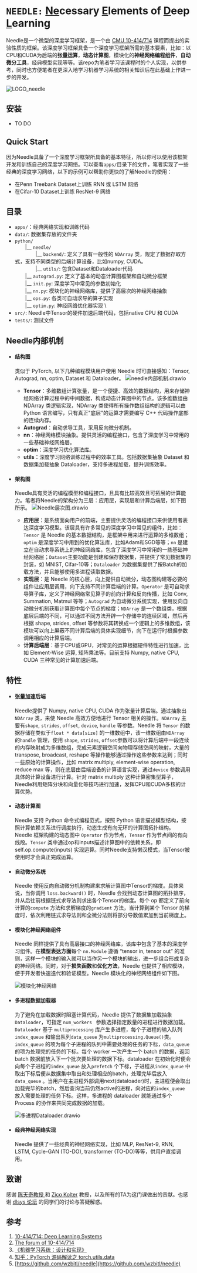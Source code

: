 # `NEEDLE:` <u>Ne</u>cessary <u>E</u>lements of <u>D</u>eep <u>L</u>earning

Needle是一个微型的深度学习框架，是一个由  [CMU 10-414/714](https://dlsyscourse.org/)  课程而提出的实验性质的框架。该深度学习框架具备一个深度学习框架所需的基本要素，比如：以CPU和CUDA为后端的**张量运算**，**动态计算图**，模块化的**神经网络编程组件**，**自动微分工具**，经典模型实现等等。该repo为笔者学习该课程时的个人实现，以供参考，同时也方便笔者在更深入地学习机器学习系统的相关知识后在此基础上作进一步的开发。

![LOGO_needle](./figures/LOGO_needle.png)

## 安装

- TO DO

## Quick Start

​	因为Needle具备了一个深度学习框架所具备的基本特征，所以你可以使用该框架开发和训练自己的深度学习网络。可以查看`apps/`目录下的文件，笔者实现了一些经典的深度学习网络，以下的示例可以帮助你更快的了解Needle的使用：

* 在Penn Treebank Dataset上训练 RNN 或 LSTM 网络
* 在Cifar-10 Dataset上训练 ResNet-9 网络

## 目录

-  `apps/`：经典网络实现和训练代码
- `data/`: 数据集存放的文件夹
- `python/` \
  &emsp;&emsp;|__ `needle/` \
  &emsp;&emsp;&emsp;&emsp;|__ `backend/`: 定义了具有一般性的 `NDArray` 类，规定了数据存取方式，支持不同类型的后端计算设备，比如numpy, CUDA。\
  &emsp;&emsp;&emsp;&emsp;|__ `utils/`: 包含Dataset和Dataloader代码 \
  &emsp;&emsp;|__ `autograd.py`: 定义了基本的动态计算图框架和自动微分框架 \
  &emsp;&emsp;|__ `init.py`: 深度学习中常见的参数初始化 \
  &emsp;&emsp;|__ `nn.py`: 模块化的神经网络库，提供了高层次的神经网络抽象 \
  &emsp;&emsp;|__ `ops.py`: 各类可自动求导的算子实现 \
  &emsp;&emsp;|__ `optim.py`: 神经网络优化器实现 \
- `src/`: Needle中Tensor的硬件加速后端代码，包括native CPU 和 CUDA 
- `tests/`: 测试文件 

## Needle内部机制

- #### **结构图**

  类似于 PyTorch, 以下几种编程模块用户使用 Needle 时可直接感知：Tensor, Autograd, nn, optim, Dataset 和 Dataloader。
  ![needle内部机制.drawio](./figures/StructureOfNeedle.png)

  * **Tensor**：多维数组计算张量，是一个便捷、高效的数据结构，用来存储神经网络计算过程中的中间数据，构成动态计算图中的节点。该多维数组由 NDArray 类逻辑实现，NDArray 类使得所有操作数组结构的逻辑可以由 Python 语言编写，只有真正"底层"的运算才需要编写 C++ 代码操作底部的连续内存。
  * **Autograd**：自动求导工具，采用反向微分机制。
  * **nn**：神经网络模块抽象。提供灵活的编程接口，包含了深度学习中常用的一些基础神经网络层。
  * **optim**：深度学习优化算法库。
  * **utils**：深度学习网络训练过程中的效率工具。包括数据集抽象 Dataset 和数据集加载抽象 Dataloader，支持多进程加载，提升训练效率。
- #### **架构图**

  Needle具有灵活的编程模型和编程接口，且具有比较高效且可拓展的计算能力。笔者将Needle的架构分为三层：应用层，实现层和计算后端层，如下图所示。
  ![Needle层次图.drawio](./figures/LayerOfNeedle.png)

  * **应用层**：是系统面向用户的前端，主要提供灵活的编程接口来供使用者表达深度学习模型。该层具有许多常见的深度学习中常见的组件，比如：`Tensor` 是 Needle 的基本数据结构，是框架中用来进行运算的多维数组；`optim` 是深度学习中用到的优化算法库，比如Adam和SGD等等；`nn` 是建立在自动求导系统上的神经网络库，包含了深度学习中常用的一些基础神经网络层；`Dataset`主要功能是创建和保存数据集，并提供了常见数据集的封装，如 MNIST, Cifar-10等；`Dataloader` 为数据集提供了按Batch的加载方法，并且能够使用多进程读取数据。
  * **实现层**：是 Needle 的核心层，向上提供自动微分，动态图构建等必要的组件让应用层调用，向下支持不同计算后端的计算。`Operator` 是可自动求导算子库，定义了神经网络常见算子的前向计算和反向传播，比如 Conv, Summation, Matmul 等等；`Autograd` 为自动微分系统实现，使用反向自动微分机制获取计算图中每个节点的梯度；`NDArray` 是一个数组类，根据底层后端的不同，可以通过不同方法开辟一个存储中的连续区域，然后再根据 shape, strides, offset 等参数将其转换成一个逻辑上的多维数组，该模块可以向上屏蔽不同计算后端的具体实现细节，向下在运行时根据参数调用相应的计算后端。
  * **计算后端层**：基于CPU或GPU，对常见的运算根据硬件特性进行加速，比如 Element-Wise 运算, 矩阵乘法等。目前支持 Numpy, native CPU, CUDA 三种常见的计算加速后端。

## 特性

- #### **张量加速后端**

  Needle提供了 Numpy, native CPU, CUDA 作为张量计算后端。通过抽象出 `NDArray` 类，来使 Needle 高效方便地进行 Tensor 相关的操作。`NDArray` 主要有`shape`, `strides`, `offset`, `device`, `handle` 等参数。Needle 将 `Tensor` 的数据存储在类似于`float * data[size]` 的一维数组中，该一维数组由`NDArray` 的`handle` 管理，使用 `shape`, `strides`, `offset`参数可以将计算后端中一段连续的内存映射成为多维数组，完成元素逻辑空间向物理存储空间的映射，大量的 transpose, broadcast, reshape 等操作能够通过操作这些参数来达到；同时一些原始的计算操作，比如 matrix multiply, element-wise operation, reduce max 等，则在底层由后端设备的计算语言实现，通过`device` 参数调用具体的计算设备进行计算。针对 matrix multiply 这种计算密集型算子，Needle利用矩阵分块和向量化等技巧进行加速，发挥CPU和CUDA多核的计算优势。

  

- #### 动态计算图

  Needle 支持 Python 命令式编程范式，按照 Python 语言描述模型结构，按照计算依赖关系进行调度执行，动态生成有向无环的计算图拓扑结构。Needle 框架构建的动态图中 `Operator` 作为节点，`Tensor` 作为节点间的有向线段。`Tensor` 类中通过op和inputs描述计算图中的依赖关系，即 self.op.compute(inputs) 实现运算。同时Needle支持懒汉模式，当Tensor被使用时才会真正完成运算。



* #### 自动微分系统

  Needle 使用反向自动微分机制构建来求解计算图中Tensor的梯度。具体来说，当你调用 `loss.backward()` 时，Needle 会找到动态计算图的拓扑排序，并从后往前根据链式求导法则求出各个Tensor的梯度。每个 op 都定义了前向计算的`compute` 方法和求解梯度的`gradient` 方法，当计算到某个 Tensor 的梯度时，依次利用链式求导法则和全微分法则将部分导数值累加到当前梯度上。
  

* #### 模块化神经网络组件

  Needle 同样提供了具有高层接口的神经网络库，该库中包含了基本的深度学习组件。在**模型表达方面**每个 `nn.Module` 遵循 “tensor in, tensor out” 的准则，这样一个模块的输入就可以当作另一个模块的输出，进一步组合形成复杂的神经网络。同时，对于**损失函数**和**优化方法**，Needle 也提供了相应模块，便于开发者快速迭代和验证模型。Needle 模块化的神经网络组件如下图。

  ![模块化神经网络](./figures/ModularNN.png)

* #### 多进程数据加载器

  为了避免在加载数据时阻塞计算代码，Needle 提供了数据集加载抽象 `Dataloader`，可指定 `num_workers ` 参数选择指定数量的进程进行数据加载。`Dataloader` 基于 `multiprocessing` 库产生多进程，每个子进程的输入队列`index_queue` 和输出队列`data_queue` 为`multiprocessing.Queue()`类。`index_queue` 的项为每个子进程的队列中需要处理的任务的下标，`data_queue` 的项为处理完的任务的下标。每个 worker 一次产生一个 batch 的数据，返回 batch 数据前放入下一个批次要处理的数据下标。dataloader 在初始化时便会向每个子进程的`index_queue` 放入`prefetch` 个下标，子进程从`index_queue` 中取出下标后便从数据集中取出和处理相应的batch，处理完毕后放入`data_queue` 。当用户在主进程外部调用next(dataloader)时，主进程便会取出加载完毕的batch，然后查询当前仍然active的进程，向对应的`index_queue` 放入需要处理的任务下标。这样，多进程的 dataloader 就能通过多个 Process 的协作来共同完成数据的加载。

  ![多进程Dataloader.drawio](./figures/MultiProcOfDataloader.png)

  

* #### 经典神经网络实现

  Needle 提供了一些经典的神经网络实现，比如 MLP, ResNet-9, RNN, LSTM, Cycle-GAN (TO-DO), transformer (TO-DO)等等，供用户直接调用。



## 致谢

感谢 [陈天奇教授 ](https://tqchen.com/)和 [Zico Kolter](https://zicokolter.com/) 教授，以及所有的TA为这门课做出的贡献。也感谢 [dlsys 论坛](https://forum.dlsyscourse.org/) 的同学们的讨论与答疑解惑。



## 参考

1. [10-414/714: Deep Learning Systems ](https://dlsyscourse.org/)
2. [The forum of 10-414/714 ](https://forum.dlsyscourse.org/)
3. [《机器学习系统：设计和实现》](https://openmlsys.github.io/)
4. [知乎：PyTorch 源码解读之 torch.utils.data ](https://zhuanlan.zhihu.com/p/337850513)
5. [https://github.com/wzbitl/needle](https://github.com/wzbitl/needle)
